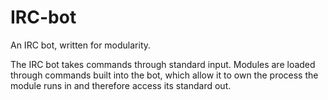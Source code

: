 # IRC-bot
An IRC bot, written for modularity.

The IRC bot takes commands through standard input. Modules are loaded through commands built into the bot, which allow it to own the process the module runs in and therefore access its standard out.
